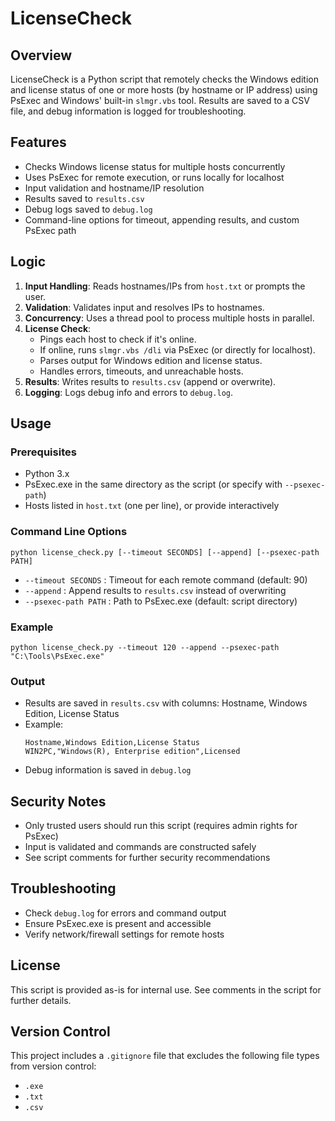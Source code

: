 # LicenseCheck

## Overview
LicenseCheck is a Python script that remotely checks the Windows edition and license status of one or more hosts (by hostname or IP address) using PsExec and Windows' built-in `slmgr.vbs` tool. Results are saved to a CSV file, and debug information is logged for troubleshooting.

## Features
- Checks Windows license status for multiple hosts concurrently
- Uses PsExec for remote execution, or runs locally for localhost
- Input validation and hostname/IP resolution
- Results saved to `results.csv`
- Debug logs saved to `debug.log`
- Command-line options for timeout, appending results, and custom PsExec path

## Logic
1. **Input Handling**: Reads hostnames/IPs from `host.txt` or prompts the user.
2. **Validation**: Validates input and resolves IPs to hostnames.
3. **Concurrency**: Uses a thread pool to process multiple hosts in parallel.
4. **License Check**:
   - Pings each host to check if it's online.
   - If online, runs `slmgr.vbs /dli` via PsExec (or directly for localhost).
   - Parses output for Windows edition and license status.
   - Handles errors, timeouts, and unreachable hosts.
5. **Results**: Writes results to `results.csv` (append or overwrite).
6. **Logging**: Logs debug info and errors to `debug.log`.

## Usage
### Prerequisites
- Python 3.x
- PsExec.exe in the same directory as the script (or specify with `--psexec-path`)
- Hosts listed in `host.txt` (one per line), or provide interactively

### Command Line Options
```
python license_check.py [--timeout SECONDS] [--append] [--psexec-path PATH]
```
- `--timeout SECONDS` : Timeout for each remote command (default: 90)
- `--append` : Append results to `results.csv` instead of overwriting
- `--psexec-path PATH` : Path to PsExec.exe (default: script directory)

### Example
```
python license_check.py --timeout 120 --append --psexec-path "C:\Tools\PsExec.exe"
```

### Output
- Results are saved in `results.csv` with columns: Hostname, Windows Edition, License Status
- Example:
  ```csv
  Hostname,Windows Edition,License Status
  WIN2PC,"Windows(R), Enterprise edition",Licensed
  ```
- Debug information is saved in `debug.log`

## Security Notes
- Only trusted users should run this script (requires admin rights for PsExec)
- Input is validated and commands are constructed safely
- See script comments for further security recommendations

## Troubleshooting
- Check `debug.log` for errors and command output
- Ensure PsExec.exe is present and accessible
- Verify network/firewall settings for remote hosts

## License
This script is provided as-is for internal use. See comments in the script for further details.

## Version Control
This project includes a `.gitignore` file that excludes the following file types from version control:
- `.exe`
- `.txt`
- `.csv`
